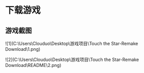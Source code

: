 # 下载游戏

## 游戏截图

![1](C:\Users\Clouduo\Desktop\游戏项目\Touch the Star-Remake Download\1.png)

![2](C:\Users\Clouduo\Desktop\游戏项目\Touch the Star-Remake Download\README\2.png)